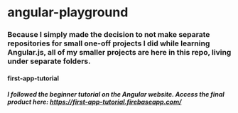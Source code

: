 # angular-playground

### Because I simply made the decision to not make separate repositories for small one-off projects I did while learning Angular.js, all of my smaller projects are here in this repo, living under separate folders.

#### first-app-tutorial
##### I followed the beginner tutorial on the Angular website. Access the final product here: https://first-app-tutorial.firebaseapp.com/
